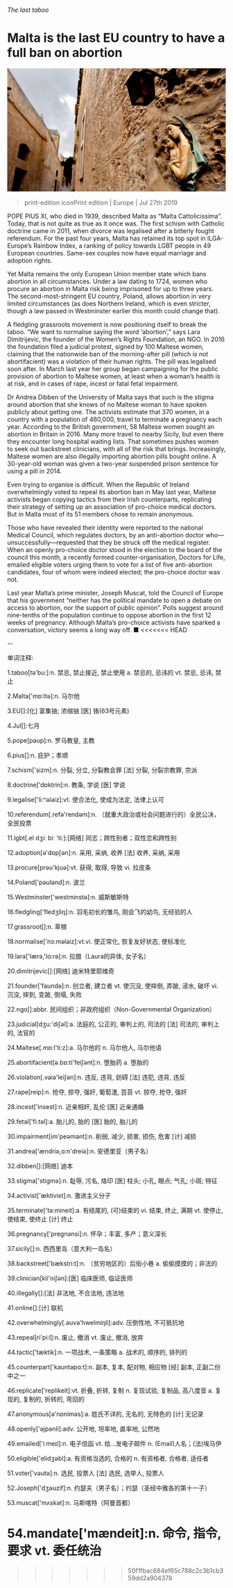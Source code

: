###### The last taboo

# Malta is the last EU country to have a full ban on abortion 

![image](images/20190727_EUP504.jpg) 

> print-edition iconPrint edition | Europe | Jul 27th 2019 

POPE PIUS XI, who died in 1939, described Malta as “Malta Cattolicissima”. Today, that is not quite as true as it once was. The first schism with Catholic doctrine came in 2011, when divorce was legalised after a bitterly fought referendum. For the past four years, Malta has retained its top spot in ILGA-Europe’s Rainbow Index, a ranking of policy towards LGBT people in 49 European countries. Same-sex couples now have equal marriage and adoption rights. 

Yet Malta remains the only European Union member state which bans abortion in all circumstances. Under a law dating to 1724, women who procure an abortion in Malta risk being imprisoned for up to three years. The second-most-stringent EU country, Poland, allows abortion in very limited circumstances (as does Northern Ireland, which is even stricter, though a law passed in Westminster earlier this month could change that). 

A fledgling grassroots movement is now positioning itself to break the taboo. “We want to normalise saying the word ‘abortion’,” says Lara Dimitrijevic, the founder of the Women’s Rights Foundation, an NGO. In 2016 the foundation filed a judicial protest, signed by 100 Maltese women, claiming that the nationwide ban of the morning-after pill (which is not abortifacient) was a violation of their human rights. The pill was legalised soon after. In March last year her group began campaigning for the public provision of abortion to Maltese women, at least when a woman’s health is at risk, and in cases of rape, incest or fatal fetal impairment. 

Dr Andrea Dibben of the University of Malta says that such is the stigma around abortion that she knows of no Maltese woman to have spoken publicly about getting one. The activists estimate that 370 women, in a country with a population of 460,000, travel to terminate a pregnancy each year. According to the British government, 58 Maltese women sought an abortion in Britain in 2016. Many more travel to nearby Sicily, but even there they encounter long hospital waiting lists. That sometimes pushes women to seek out backstreet clinicians, with all of the risk that brings. Increasingly, Maltese women are also illegally importing abortion pills bought online. A 30-year-old woman was given a two-year suspended prison sentence for using a pill in 2014. 

Even trying to organise is difficult. When the Republic of Ireland overwhelmingly voted to repeal its abortion ban in May last year, Maltese activists began copying tactics from their Irish counterparts, replicating their strategy of setting up an association of pro-choice medical doctors. But in Malta most of its 51 members chose to remain anonymous. 

Those who have revealed their identity were reported to the national Medical Council, which regulates doctors, by an anti-abortion doctor who—unsuccessfully—requested that they be struck off the medical register. When an openly pro-choice doctor stood in the election to the board of the council this month, a recently formed counter-organisation, Doctors for Life, emailed eligible voters urging them to vote for a list of five anti-abortion candidates, four of whom were indeed elected; the pro-choice doctor was not. 

Last year Malta’s prime minister, Joseph Muscat, told the Council of Europe that his government “neither has the political mandate to open a debate on access to abortion, nor the support of public opinion”. Polls suggest around nine-tenths of the population continue to oppose abortion in the first 12 weeks of pregnancy. Although Malta’s pro-choice activists have sparked a conversation, victory seems a long way off. ■ 
<<<<<<< HEAD

-- 

 单词注释:

1.taboo[tә'bu:]:n. 禁忌, 禁止接近, 禁止使用 a. 禁忌的, 忌讳的 vt. 禁忌, 忌讳, 禁止 

2.Malta['mɒ:ltә]:n. 马尔他 

3.EU[]:[化] 富集铀; 浓缩铀 [医] 铕(63号元素) 

4.Jul[]:七月 

5.pope[pәup]:n. 罗马教皇, 主教 

6.pius[]:n. 庇护；孝顺 

7.schism['sizm]:n. 分裂, 分立, 分裂教会罪 [法] 分裂, 分裂宗教罪, 宗派 

8.doctrine['dɒktrin]:n. 教条, 学说 [医] 学说 

9.legalise['li:^әlaiz]:vt. 使合法化, 使成为法定, 法律上认可 

10.referendum[.refә'rendәm]:n. （就重大政治或社会问题进行的）全民公决，全民投票 

11.lgbt[.el dʒiː biː 'tiː]:[网络] 同志；跨性别者；双性恋和跨性别 

12.adoption[ә'dɒpʃәn]:n. 采用, 采纳, 收养 [法] 收养, 采纳, 采用 

13.procure[prәu'kjuә]:vt. 获得, 取得, 导致 vi. 拉皮条 

14.Poland['pәulәnd]:n. 波兰 

15.Westminster['westminstә]:n. 威斯敏斯特 

16.fledgling['fledʒliŋ]:n. 羽毛初长的雏鸟, 刚会飞的幼鸟, 无经验的人 

17.grassroot[]:n. 草根 

18.normalise['nɔ:mәlaiz]:vt.vi. 使正常化, 恢复友好状态, 使标准化 

19.lara['lærә,'lɑ:rә]:n. 拉腊（Laura的异体, 女子名） 

20.dimitrijevic[]:[网络] 迪米特里耶维奇 

21.founder['faundә]:n. 创立者, 建立者 vt. 使沉没, 使摔倒, 弄跛, 浸水, 破坏 vi. 沉没, 摔到, 变跛, 倒塌, 失败 

22.ngo[]:abbr. 民间组织；非政府组织（Non-Governmental Organization） 

23.judicial[dʒu:'diʃәl]:a. 法庭的, 公正的, 审判上的, 司法的 [法] 司法的, 审判上的, 法官的 

24.Maltese[.mɒ:l'ti:z]:a. 马尔他的 n. 马尔他人, 马尔他语 

25.abortifacient[ә.bɒ:ti'feiʃәnt]:n. 堕胎药 a. 堕胎的 

26.violation[.vaiә'leiʃәn]:n. 违反, 违背, 妨碍 [法] 违犯, 违背, 违反 

27.rape[reip]:n. 抢夺, 掠夺, 强奸, 葡萄渣, 芸苔 vt. 掠夺, 抢夺, 强奸 

28.incest['insest]:n. 近亲相奸, 乱伦 [医] 近亲通婚 

29.fetal['fi:tәl]:a. 胎儿的, 胎的 [医] 胎的, 胎儿的 

30.impairment[im'peәmәnt]:n. 削弱, 减少, 损害, 损伤, 危害 [计] 减损 

31.andrea['ændriә,ɑ:n'dreiә]:n. 安德里亚（男子名） 

32.dibben[]:[网络] 迪本 

33.stigma['stigmә]:n. 耻辱, 污名, 烙印 [医] 柱头; 小孔, 眼点; 气孔; 小斑; 特征 

34.activist['æktivist]:n. 激进主义分子 

35.terminate['tә:mineit]:a. 有结尾的, (可)结束的 vi. 结束, 终止, 满期 vt. 使停止, 使结束, 使终止 [计] 终止 

36.pregnancy['preɡnәnsi]:n. 怀孕；丰富, 多产；意义深长 

37.sicily[]:n. 西西里岛（意大利一岛名） 

38.backstreet['bækstri:t]:n. （贫穷地区的）后街小巷 a. 偷偷摸摸的；非法的 

39.clinician[kli'niʃәn]:[医] 临床医师, 临证医师 

40.illegally[]:[法] 非法地, 不合法地, 违法地 

41.online[]:[计] 联机 

42.overwhelmingly[.әuvә'hwelmiŋli]:adv. 压倒性地, 不可抵抗地 

43.repeal[ri'pi:l]:n. 废止, 撤消 vt. 废止, 撤消, 放弃 

44.tactic['tæktik]:n. 一项战术, 一条策略 a. 战术的, 顺序的, 排列的 

45.counterpart['kauntәpɑ:t]:n. 副本, 复本, 配对物, 相应物 [经] 副本, 正副二份中之一 

46.replicate['replikeit]:vt. 折叠, 折转, 复制 n. 复现试验, 复制品, 高八度音 a. 复现的, 复制的, 折转的, 弯回的 

47.anonymous[ә'nɒnimәs]:a. 姓氏不详的, 无名的, 无特色的 [计] 无记录 

48.openly['әjpәnli]:adv. 公开地, 坦率地, 直率地, 公然地 

49.emailed['iːmeɪl]:n. 电子信函 vt. 给…发电子邮件 n. (Email)人名；(法)埃马伊 

50.eligible['elidʒәbl]:a. 有资格当选的, 合格的 n. 有资格者, 合格者, 适任者 

51.voter['vәutә]:n. 选民, 投票人 [法] 选民, 选举人, 投票人 

52.Joseph['dʒәuzif]:n. 约瑟夫（男子名）；约瑟（圣经中雅各的第十一子） 

53.muscat['mʌskәt]:n. 马斯喀特（阿曼首都） 

54.mandate['mændeit]:n. 命令, 指令, 要求 vt. 委任统治 
=======
>>>>>>> 50f1fbac684ef65c788c2c3b1cb359dd2a904378

